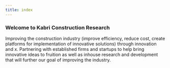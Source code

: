 ```yaml
---
title: index
---
```


### Welcome to Kabri Construction Research

Improving the construction industry (improve efficiency, reduce cost, create platforms for implementation of innovative solutions) through innovation and x. Partnering with established firms and startups to help bring innovative ideas to fruition as well as inhouse research and development that will further our goal of improving the industry. 
